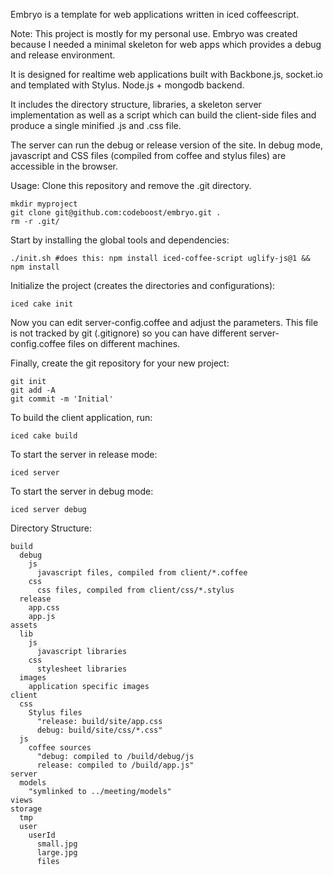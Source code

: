 Embryo is a template for web applications written in iced coffeescript.

Note: This project is mostly for my personal use.
Embryo was created because I needed a minimal skeleton for web apps which provides a debug and release environment.

It is designed for realtime web applications built with Backbone.js, socket.io and templated with Stylus. 
Node.js + mongodb backend.

It includes the directory structure, libraries, a skeleton server implementation as well as a script
which can build the client-side files and produce a single minified .js and .css file.

The server can run the debug or release version of the site.
In debug mode, javascript and CSS files (compiled from coffee and stylus files) are accessible
in the browser.

Usage:
Clone this repository and remove the .git directory. 

	mkdir myproject
	git clone git@github.com:codeboost/embryo.git .
	rm -r .git/


Start by installing the global tools and dependencies:
	
	./init.sh #does this: npm install iced-coffee-script uglify-js@1 && npm install


Initialize the project (creates the directories and configurations):

	iced cake init


Now you can edit server-config.coffee and adjust the parameters. This file is not tracked by git (.gitignore) so you
can have different server-config.coffee files on different machines.


Finally, create the git repository for your new project:

	git init
	git add -A
	git commit -m 'Initial'


To build the client application, run:

	iced cake build


To start the server in release mode:

	iced server

To start the server in debug mode:

	iced server debug

Directory Structure:

	build
	  debug
	    js
	      javascript files, compiled from client/*.coffee
	    css
	      css files, compiled from client/css/*.stylus
	  release
	    app.css
	    app.js
	assets
	  lib
	    js
	      javascript libraries
	    css
	      stylesheet libraries
	  images
	    application specific images
	client
	  css 
	    Stylus files
	      "release: build/site/app.css
	      debug: build/site/css/*.css"
	  js 
	    coffee sources
	      "debug: compiled to /build/debug/js
	      release: compiled to /build/app.js"
	server
	  models
	    "symlinked to ../meeting/models"
	views
	storage
	  tmp
	  user
	    userId
	      small.jpg
	      large.jpg
	      files

